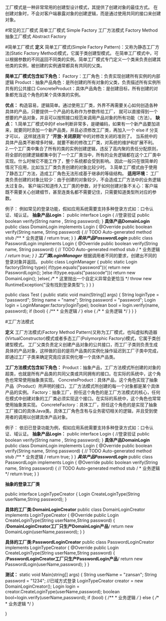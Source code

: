 工厂模式是一种非常常用的创建型设计模式，其提供了创建对象的最佳方式。
在创建对象时，不会对客户端暴露对象的创建逻辑，而是通过使用共同的接口来创建对象。

#常见的工厂模式
简单工厂模式 Simple Factory
工厂方法模式 Factory Method
抽象工厂模式 Abstract Factory

#简单工厂模式
**定义**
简单工厂模式(Simple Factory Pattern)：又称为静态工厂方法(Static Factory Method)模式，它属于类创建型模式。
在简单工厂模式中，可以根据参数的不同返回不同类的实例。简单工厂模式专门定义一个类来负责创建其他类的实例，被创建的实例通常都具有共同的父类。


 **简单工厂模式包含如下角色：**
 Factory：工厂角色：负责实现创建所有实例的内部逻辑
 Product：抽象产品角色：是所创建的所有对象的父类，负责描述所有实例所共有的公共接口
 ConcreteProduct：具体产品角色：是创建目标，所有创建的对象都充当这个角色的某个具体类的实例。
 
 **优点：**
 构造容易，逻辑简单。通过使用工厂类，外界不再需要关心如何创造各种具体的产品，只要提供一个产品的名称作为参数传给工厂，
 就可以直接得到一个想要的产品对象，并且可以按照接口规范来调用产品对象的所有功能（方法）。
 **缺点：**
 1.简单工厂模式中的if else判断非常多，是硬编码，如果有一个新产品要加进来，就要同时添加一个新产品类，并且必须修改工厂类，再加入一个 else if 分支才可以， 这样就违背了 “**开放-关闭原则**”中的对修改关闭的准则了。
 当系统中的具体产品类不断增多时候，就要不断的修改工厂类，对系统的维护和扩展不利。
 2.一个工厂类中集合了所有的类的实例创建逻辑，违反了高内聚的责任分配原则，将全部的创建逻辑都集中到了一个工厂类当中，所有的业务逻辑都在这个工厂类中实现。什么时候它不能工作了，整个系统都会受到影响。
 因此一般只在很简单的情况下应用，比如当工厂类负责创建的对象比较少时。
 3.简单工厂模式由于使用了静态工厂方法，造成工厂角色无法形成基于继承的等级结构。
 **适用环境：**
 工厂类负责创建的对象比较少：由于创建的对象较少，不会造成工厂方法中的业务逻辑太过复杂。
 客户端只知道传入工厂类的参数，对于如何创建对象不关心：客户端既不需要关心创建细节，甚至连类名都不需要记住，只需要知道类型所对应的参数。

 
 
 例子：
 例如常见的登录功能，假如应用系统需要支持多种登录方式如：口令认证、域认证。
 **抽象产品Login：**
 public interface Login {
 	//登录验证
 	public boolean verify(String name , String password);
 }
**具体产品DomainLogin**
public class DomainLogin implements Login {
	@Override
	public boolean verify(String name, String password) {
		// TODO Auto-generated method stub
		/**
		* 业务逻辑
		/
		return true;
	}
}
***具体产品PasswordLogin***
public class PasswordLogin implements Login {
	@Override
	public boolean verify(String name, String password) {
		// TODO Auto-generated method stub
		/
		* 业务逻辑
		*/
		return true;
	}
}
**工厂类LoginManager***
根据调用者不同的要求，创建出不同的登录对象并返回。
public class LoginManager {
	public static Login factory(String type){
		if(type.equals("password")){
			return new PasswordLogin();
		}else if(type.equals("passcode")){
			return new DomainLogin();
		}else{
			*/**
			* 这里抛出一个自定义异常会更恰当
			*/
			throw new RuntimeException("没有找到登录类型");
		}
	}
}

public class Test {
	public static void main(String[] args) {
		String loginType = "password";
		String name = "name";
		String password = "password";
		Login login = LoginManager.factory(loginType);
		boolean bool = login.verify(name, password);
		if (bool) {
			/**
			* 业务逻辑
			*/*
		} else {
			*/**
			* 业务逻辑
			*/
		}
	}
}

#工厂方法模式

**定义**
工厂方法模式(Factory Method Pattern)又称为工厂模式，也叫虚拟构造器(VirtualConstructor)模式或者多态工厂(Polymorphic Factory)模式，它属于类创建型模式。
工厂父类负责定义创建产品对象的公共接口，而工厂子类则负责生成具体的产品对象，这样做的目的是将产品类的实例化操作延迟到工厂子类中完成，即通过工厂子类来确定究竟应该实例化哪一个具体产品类。


**工厂方法模式包含如下角色：**
Product：抽象产品，工厂方法模式所创建的对象的超类，也就是所有产品类的共同父类或共同拥有的接口。在实际的系统中，这个角色也常常使用抽象类实现。
ConcreteProduct：具体产品，这个角色实现了抽象产品（Product）所声明的接口，工厂方法模式所创建的每一个对象都是某个具体产品的实例。
Factory：抽象工厂，担任这个角色的是工厂方法模式的核心，任何在模式中创建对象的工厂类必须实现这个接口。在实际的系统中，这个角色也常常使用抽象类实现。
ConcreteFactory：具体工厂，担任这个角色的是实现了抽象工厂接口的具体Java类。具体工厂角色含有与业务密切相关的逻辑，并且受到使用者的调用以创建具体产品对象。


例子：
 依旧已登录功能为例，假如应用系统需要支持多种登录方式如：口令认证、域认证。
 **抽象产品Login：**
 public interface Login {
 	//登录验证
 	public boolean verify(String name , String password);
 }
**具体产品DomainLogin**
public class DomainLogin implements Login {
	@Override
	public boolean verify(String name, String password) {
		// TODO Auto-generated method stub
		/**
		* 业务逻辑
		/
		return true;
	}
}
***具体产品PasswordLogin***
public class PasswordLogin implements Login {
	@Override
	public boolean verify(String name, String password) {
		// TODO Auto-generated method stub
		/
		* 业务逻辑
		*/
		return true;
	}
}

**抽象的登录工厂类**

public interface LoginTypeCreator
{
	Login CreateLoginType(String userName,String password);
}

**具体的工厂类:DomainLoginCreator**
public class DomainLoginCreator implements LoginTypeCreator
{
    @Override
	public Login CreateLoginType(String userName,String password)
	{
	/**DomainLoginCreator工厂只生产DomainLogin产品**/
		return new DomainLogin(userName,password);
	}
}

**具体的工厂类:PasswordLoginCreator**
public class PasswordLoginCreator implements LoginTypeCreator
{
    @Override
	public Login CreateLoginType(String userName,String password)
	{
	/**PasswordLoginCreator工厂只生产PasswordLogin产品**/
		return new PasswordLogin(userName,password);
	}
}

**测试：**
static void Main(string[] args)
{
  String userName = "zansan";
   String password = "1234";
	//已域方式登录
	LoginTypeCreator creator = new DomainLoginCreator();
	Login login = creator.CreateLoginType(userName,password);
	boolean bool=login.verify(userName,password);
if (bool) {
			/**
			* 业务逻辑
			*/*
		} else {
			*/**
			* 业务逻辑
			*/
		}

}
